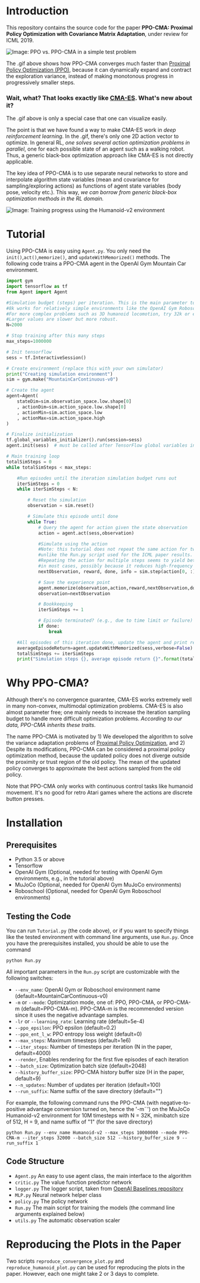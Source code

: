 
# Introduction

This repository contains the source code for the paper **PPO-CMA: Proximal Policy Optimization with Covariance Matrix Adaptation**, under review for ICML 2019. 

![Image: PPO vs. PPO-CMA in a simple test problem](github-images/teaser.gif)

The .gif above shows how PPO-CMA converges much faster than [Proximal Policy Optimization (PPO)](https://blog.openai.com/openai-baselines-ppo/), because it can dynamically expand and contract the exploration variance, instead of making monotonous progress in progressively smaller steps.

### Wait, what? That looks exactly like [CMA-ES](https://arxiv.org/abs/1604.00772). What's new about it?

The .gif above is only a special case that one can visualize easily.

The point is that we have found a way to make CMA-ES work in _deep reinforcement learning_. In the .gif, there's only one 2D action vector to optimize. In general RL, _one solves several action optimization problems  in parallel_, one for each possible state of an agent such as a walking robot. Thus, a generic black-box optimization approach like CMA-ES is not directly applicable.

The key idea of PPO-CMA is to use separate neural networks to store and interpolate algorithm state variables (mean and covariance for sampling/exploring actions) as functions of agent state variables (body pose, velocity etc.). This way, _we can borrow from generic black-box optimization methods in the RL domain._ 

![Image: Training progress using the Humanoid-v2 environment](github-images/Humanoid.png)

# Tutorial

Using PPO-CMA is easy using ```Agent.py```. You only need the ```init()```,```act()```,```memorize()```, and ```updateWithMemorized()``` methods. The following code trains a PPO-CMA agent in the OpenAI Gym Mountain Car environment.   

```python
import gym
import tensorflow as tf
from Agent import Agent

#Simulation budget (steps) per iteration. This is the main parameter to tune.
#8k works for relatively simple environments like the OpenAI Gym Roboschool 2D Hopper.
#For more complex problems such as 3D humanoid locomotion, try 32k or even 64k.
#Larger values are slower but more robust.
N=2000

# Stop training after this many steps
max_steps=1000000

# Init tensorflow
sess = tf.InteractiveSession()

# Create environment (replace this with your own simulator)
print("Creating simulation environment")
sim = gym.make("MountainCarContinuous-v0")

# Create the agent
agent=Agent(
    stateDim=sim.observation_space.low.shape[0]
    , actionDim=sim.action_space.low.shape[0]
    , actionMin=sim.action_space.low
    , actionMax=sim.action_space.high
)

# Finalize initialization
tf.global_variables_initializer().run(session=sess)
agent.init(sess)  # must be called after TensorFlow global variables init

# Main training loop
totalSimSteps = 0
while totalSimSteps < max_steps:

    #Run episodes until the iteration simulation budget runs out
    iterSimSteps = 0
    while iterSimSteps < N:

        # Reset the simulation 
        observation = sim.reset()

        # Simulate this episode until done
        while True:
            # Query the agent for action given the state observation
            action = agent.act(sess,observation)

            #Simulate using the action
            #Note: this tutorial does not repeat the same action for two steps, 
            #unlike the Run.py script used for the ICML paper results.
            #Repeating the action for multiple steps seems to yield better exploration 
            #in most cases, possibly because it reduces high-frequency action noise.
            nextObservation, reward, done, info = sim.step(action[0, :])

            # Save the experience point
            agent.memorize(observation,action,reward,nextObservation,done)
            observation=nextObservation

            # Bookkeeping
            iterSimSteps += 1

            # Episode terminated? (e.g., due to time limit or failure)
            if done:
                break

    #All episodes of this iteration done, update the agent and print results
    averageEpisodeReturn=agent.updateWithMemorized(sess,verbose=False)
    totalSimSteps += iterSimSteps
    print("Simulation steps {}, average episode return {}".format(totalSimSteps,averageEpisodeReturn))

```

# Why PPO-CMA?
Although there's no convergence guarantee, CMA-ES works extremely well in many non-convex, multimodal optimization problems. CMA-ES is also almost parameter free; one mainly needs to increase the iteration sampling budget to handle more difficult optimization problems. _According to our data, PPO-CMA inherits these traits_. 

The name PPO-CMA is motivated by 1) We developed the algorithm to solve the variance adaptation problems of [Proximal Policy Optimization](https://blog.openai.com/openai-baselines-ppo/), and 2) Despite its modifications, PPO-CMA can be considered a proximal policy optimization method, because the updated policy does not diverge outside the proximity or trust region of the old policy. The mean of the updated policy converges to approximate the best actions sampled from the old policy.

Note that PPO-CMA only works with continuous control tasks like humanoid movement. It's no good for retro Atari games where the actions are discrete button presses.

# Installation

## Prerequisites 
- Python 3.5 or above
- Tensorflow
- OpenAI Gym (Optional, needed for testing with OpenAI Gym environments, e.g., in the tutorial above)
- MuJoCo (Optional, needed for OpenAI Gym MuJoCo environments) 
- Roboschool (Optional, needed for OpenAI Gym Roboschool environments)

## Testing the Code
You can run ```Tutorial.py``` (the code above), or if you want to specify things like the tested environment with command line arguments, use ```Run.py```. Once you have the prerequisites installed, you should be able to use the command

```python Run.py```


All important parameters in the ```Run.py``` script are customizable with the following switches:

- ```--env_name```: OpenAI Gym or Roboschool environment name (default=MountainCarContinuous-v0)  
- ```-m``` or ```--mode```: Optimization mode, one of: PPO, PPO-CMA, or PPO-CMA-m (default=PPO-CMA-m). PPO-CMA-m is the recommended version since it uses the negative advantage samples.
- ```-lr``` or ```--learning_rate```: Learning rate (default=5e-4)
- ```--ppo_epsilon```: PPO epsilon (default=0.2)
- ```--ppo_ent_l_w```: PPO entropy loss weight (default=0)
- ```--max_steps```: Maximum timesteps (default=1e6)
- ```--iter_steps```: Number of timesteps per iteration (N in the paper, default=4000)
- ```--render```, Enables rendering for the first five episodes of each iteration
- ```--batch_size```: Optimization batch size (default=2048)
- ```--history_buffer_size```: PPO-CMA history buffer size (H in the paper, default=9)
- ```--n_updates```: Number of updates per iteration (default=100)
- ```--run_suffix```: Name suffix of the save directory (default="")

For example, the following command runs the PPO-CMA (with negative-to-positive advantage conversion turned on, hence the '-m¨') on the MuJoCo Humanoid-v2 environment for 10M timesteps with N = 32K, minibatch size of 512, H = 9, and name suffix of "1" (for the save directory)

```python Run.py --env_name Humanoid-v2 --max_steps 10000000 --mode PPO-CMA-m --iter_steps 32000 --batch_size 512 --history_buffer_size 9 --run_suffix 1```

## Code Structure

- ```Agent.py``` 	An easy to use agent class, the main interface to the algorithm 
- ```critic.py```	The value function predictor network
- ```logger.py```   The logger script, taken from <a href="https://github.com/openai/baselines">OpenAI Baselines repository</a>
- ```MLP.py```		Neural network helper class
- ```policy.py```	The policy network
- ```Run.py```      The main script for training the models (the command line arguments explained below)
- ```utils.py```	The automatic observation scaler

# Reproducing the Plots in the Paper

Two scripts ```reproduce_convergence_plot.py``` and ```reproduce_humanoid_plot.py``` can be used for reproducing the plots in the paper. However, each one might take 2 or 3 days to complete.
